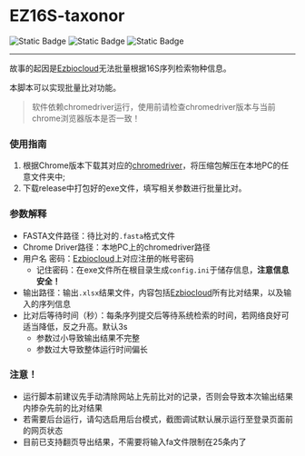 # EZ16S-taxonor
![Static Badge](https://img.shields.io/badge/Language-Python-green)
![Static Badge](https://img.shields.io/badge/Browser-Chrome-green)
![Static Badge](https://img.shields.io/badge/License-GPL--3.0-blue)

---
故事的起因是[Ezbiocloud](https://www.ezbiocloud.net/identify)无法批量根据16S序列检索物种信息。

本脚本可以实现批量比对功能。

>软件依赖chromedriver运行，使用前请检查chromedriver版本与当前chrome浏览器版本是否一致！

### 使用指南

1. 根据Chrome版本下载其对应的[chromedriver](https://chromedriver.storage.googleapis.com/index.html)，将压缩包解压在本地PC的任意文件夹中;
2. 下载release中打包好的exe文件，填写相关参数进行批量比对。

### 参数解释

- FASTA文件路径：待比对的`.fasta`格式文件
- Chrome Driver路径：本地PC上的chromedriver路径
- 用户名 密码：[Ezbiocloud](https://www.ezbiocloud.net/identify)上对应注册的帐号密码
    - 记住密码：在exe文件所在根目录生成`config.ini`于储存信息，**注意信息安全！**
- 输出路径：输出`.xlsx`结果文件，内容包括[Ezbiocloud](https://www.ezbiocloud.net/identify)所有比对结果，以及输入的序列信息
- 比对后等待时间（秒）：每条序列提交后等待系统检索的时间，若网络良好可适当降低，反之升高。默认3s
    - 参数过小导致输出结果不完整
    - 参数过大导致整体运行时间偏长

### 注意！
- 运行脚本前建议先手动清除网站上先前比对的记录，否则会导致本次输出结果内掺杂先前的比对结果
- 若需要后台运行，请勾选启用后台模式，截图调试默认展示运行至登录页面前的网页状态
- 目前已支持翻页导出结果，不需要将输入fa文件限制在25条内了